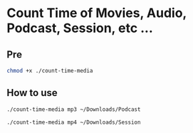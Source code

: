 # Count Time of Movies, Audio, Podcast, Session,  etc ...

## Pre

```sh
chmod +x ./count-time-media
```

## How to use

```sh
./count-time-media mp3 ~/Downloads/Podcast
```

```sh
./count-time-media mp4 ~/Downloads/Session
```

